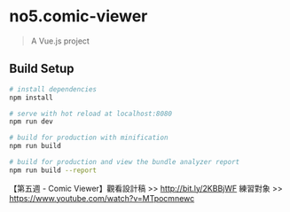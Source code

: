 # no5.comic-viewer

> A Vue.js project

## Build Setup

``` bash
# install dependencies
npm install

# serve with hot reload at localhost:8080
npm run dev

# build for production with minification
npm run build

# build for production and view the bundle analyzer report
npm run build --report
```

【第五週 - Comic Viewer】觀看設計稿 >> http://bit.ly/2KBBjWF
練習對象 >> https://www.youtube.com/watch?v=MTpocmnewc
